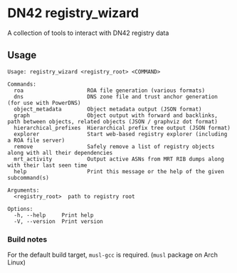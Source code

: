# DN42 registry_wizard
A collection of tools to interact with DN42 registry data

## Usage
```
Usage: registry_wizard <registry_root> <COMMAND>

Commands:
  roa                    ROA file generation (various formats)
  dns                    DNS zone file and trust anchor generation (for use with PowerDNS)
  object_metadata        Object metadata output (JSON format)
  graph                  Object output with forward and backlinks, path between objects, related objects (JSON / graphviz dot format)
  hierarchical_prefixes  Hierarchical prefix tree output (JSON format)
  explorer               Start web-based registry explorer (including a ROA file server)
  remove                 Safely remove a list of registry objects along with all their dependencies
  mrt_activity           Output active ASNs from MRT RIB dumps along with their last seen time
  help                   Print this message or the help of the given subcommand(s)

Arguments:
  <registry_root>  path to registry root

Options:
  -h, --help     Print help
  -V, --version  Print version
```

### Build notes
For the default build target, ``musl-gcc`` is required. (``musl`` package on Arch Linux)
